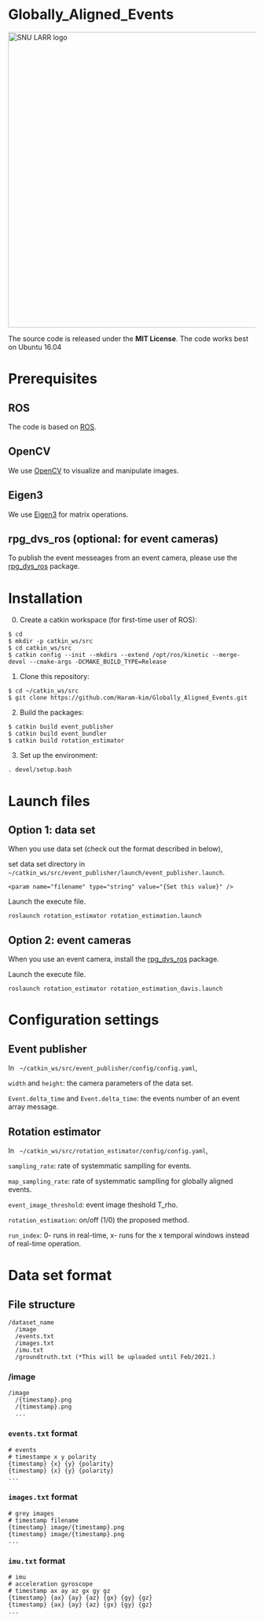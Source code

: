 Globally_Aligned_Events
=======================

<img src="http://icsl.snu.ac.kr/haramkim/SNU_LARR.png" alt="SNU LARR logo" width = "600">

The source code is released under the **MIT License**.
The code works best on Ubuntu 16.04

# Prerequisites
## ROS
The code is based on [ROS](http://wiki.ros.org/kinetic/Installation/Ubuntu).

## OpenCV
We use [OpenCV](http://opencv.org) to visualize and manipulate images.

## Eigen3
We use [Eigen3](http://eigen.tuxfamily.org) for matrix operations.

## rpg_dvs_ros (optional: for event cameras)
To publish the event messeages from an event camera, please use the [rpg_dvs_ros](https://github.com/uzh-rpg/rpg_dvs_ros/) package.


# Installation
 
0. Create a catkin workspace (for first-time user of ROS):
```
$ cd
$ mkdir -p catkin_ws/src
$ cd catkin_ws/src
$ catkin config --init --mkdirs --extend /opt/ros/kinetic --merge-devel --cmake-args -DCMAKE_BUILD_TYPE=Release
```

1. Clone this repository:
```
$ cd ~/catkin_ws/src
$ git clone https://github.com/Haram-kim/Globally_Aligned_Events.git
```

2. Build the packages:
```
$ catkin build event_publisher
$ catkin build event_bundler
$ catkin build rotation_estimator
```

3. Set up the environment:
```
. devel/setup.bash
```

# Launch files

## Option 1: data set 

When you use data set (check out the format described in below),

set data set directory in ` ~/catkin_ws/src/event_publisher/launch/event_publisher.launch`.
```
<param name="filename" type="string" value="{Set this value}" />
```

Launch the execute file.
```
roslaunch rotation_estimator rotation_estimation.launch
```

## Option 2: event cameras

When you use an event camera, install the [rpg_dvs_ros](https://github.com/uzh-rpg/rpg_dvs_ros/) package.

Launch the execute file.
```
roslaunch rotation_estimator rotation_estimation_davis.launch
```

# Configuration settings

## Event publisher

In ` ~/catkin_ws/src/event_publisher/config/config.yaml`,

`width` and `height`: the camera parameters of the data set.

`Event.delta_time` and `Event.delta_time`: the events number of an event array message.

## Rotation estimator

In ` ~/catkin_ws/src/rotation_estimator/config/config.yaml`,

`sampling_rate`: rate of systemmatic samplling for events.

`map_sampling_rate`: rate of systemmatic samplling for globally aligned events.

`event_image_threshold`: event image theshold T_rho.

`rotation_estimation`: on/off (1/0) the proposed method.

`run_index`:  0- runs in real-time, x- runs for the x temporal windows instead of real-time operation.


# Data set format

## File structure
```
/dataset_name
  /image
  /events.txt
  /images.txt
  /imu.txt
  /groundtruth.txt (*This will be uploaded until Feb/2021.)
```

### /image
```
/image
  /{timestamp}.png
  /{timestamp}.png
  ...
```
### `events.txt` format
```
# events
# timestampe x y polarity
{timestamp} {x} {y} {polarity}
{timestamp} {x} {y} {polarity}
...
```
### `images.txt` format
```
# grey images
# timestamp filename
{timestamp} image/{timestamp}.png
{timestamp} image/{timestamp}.png
...
```
### `imu.txt` format
```
# imu
# acceleration gyroscope
# timestamp ax ay az gx gy gz
{timestamp} {ax} {ay} {az} {gx} {gy} {gz}
{timestamp} {ax} {ay} {az} {gx} {gy} {gz}
...
```

